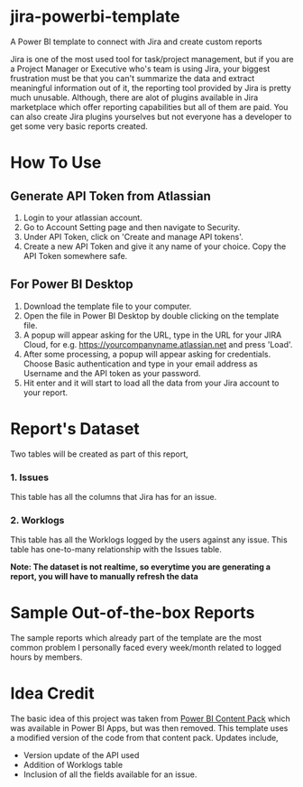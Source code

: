 # jira-powerbi-template
A Power BI template to connect with Jira and create custom reports

Jira is one of the most used tool for task/project management, but if you are a Project Manager or Executive who's team is using Jira, your biggest frustration must be that you can't summarize the data and extract meaningful information out of it, the reporting tool provided by Jira is pretty much unusable. Although, there are alot of plugins available in Jira marketplace which offer reporting capabilities but all of them are paid. You can also create Jira plugins yourselves but not everyone has a developer to get some very basic reports created.

# How To Use

## Generate API Token from Atlassian

1. Login to your atlassian account.
2. Go to Account Setting page and then navigate to Security.
3. Under API Token, click on 'Create and manage API tokens'.
4. Create a new API Token and give it any name of your choice. Copy the API Token somewhere safe. 

## For Power BI Desktop

1. Download the template file to your computer.
2. Open the file in Power BI Desktop by double clicking on the template file.
3. A popup will appear asking for the URL, type in the URL for your JIRA Cloud, for e.g. https://yourcompanyname.atlassian.net and press 'Load'. 
4. After some processing, a popup will appear asking for credentials. Choose Basic authentication and type in your email address as Username and the API token as your password.
5. Hit enter and it will start to load all the data from your Jira account to your report.

# Report's Dataset

Two tables will be created as part of this report,

### 1. Issues
This table has all the columns that Jira has for an issue.

### 2. Worklogs
This table has all the Worklogs logged by the users against any issue. This table has one-to-many relationship with the Issues table.

**Note: The dataset is not realtime, so everytime you are generating a report, you will have to manually refresh the data**

# Sample Out-of-the-box Reports

The sample reports which already part of the template are the most common problem I personally faced every week/month related to logged hours by members.  

# Idea Credit

The basic idea of this project was taken from [Power BI Content Pack](https://powerbi.microsoft.com/en-us/blog/explore-your-jira-data-with-power-bi/) which was available in Power BI Apps, but was then removed. This template uses a modified version of the code from that content pack. 
Updates include,
* Version update of the API used
* Addition of Worklogs table
* Inclusion of all the fields available for an issue.
